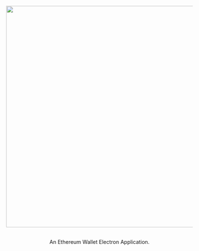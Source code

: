 <div align="center">
<br>
<img src="http://i68.tinypic.com/jb358k.jpg" width="600px" />
</div>
<br>

<p align="center">
An Ethereum Wallet Electron Application.
</p>
